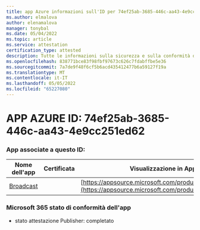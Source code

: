 ```yaml
---
title: app Azure informazioni sull'ID per 74ef25ab-3685-446c-aa43-4e9cc251ed62
ms.author: elmalova
author: elenamalova
manager: tonybal
ms.date: 05/04/2022
ms.topic: article
ms.service: attestation
certification_type: attested
description: Tutte le informazioni sulla sicurezza e sulla conformità disponibili per 74ef25ab-3685-446c-aa43-4e9cc251ed62.
ms.openlocfilehash: 838771bce83f98fbf97673c626c7fdabffbe5e36
ms.sourcegitcommit: 7a7de9f48f6cf5b6acd435412477b6a59127f19a
ms.translationtype: MT
ms.contentlocale: it-IT
ms.lasthandoff: 05/05/2022
ms.locfileid: "65227080"
---
```

# <a name="azure-app-id-74ef25ab-3685-446c-aa43-4e9cc251ed62"></a>APP AZURE ID: 74ef25ab-3685-446c-aa43-4e9cc251ed62


### <a name="apps-associated-with-this-id"></a>App associate a questo ID:
| **Nome dell'app** | **Certificata** | **Visualizzazione in AppSource** |
|--------------|---------------|-----------------------|
| [Broadcast](../forward/WA200002697.md) |  | [https://appsource.microsoft.com/product/office/WA200002697](https://appsource.microsoft.com/product/office/WA200002697) |

### <a name="microsoft-365-app-compliance-status"></a>Microsoft 365 stato di conformità dell'app
- stato attestazione Publisher: completato

